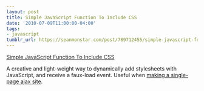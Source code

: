 ```yaml
---
layout: post
title: Simple JavaScript Function To Include CSS
date: '2010-07-09T11:00:00-04:00'
tags:
- javascript
tumblr_url: https://seanmonstar.com/post/789712455/simple-javascript-function-to-include-css
---
```

[Simple JavaScript Function To Include CSS](http://mattsnider.com/javascript/simple-javascript-function-to-include-css/)  

A creative and light-weight way to dynamically add stylesheets with JavaScript, and receive a faux-load event. Useful when [making a single-page ajax site](http://seanmonstar.com/blog/making-an-ajax-single-page-site-with-mootools/).

